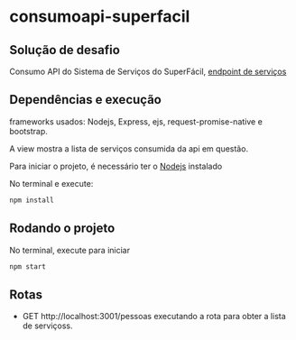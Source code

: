 # consumoapi-superfacil


## Solução de desafio

Consumo API do Sistema de Serviços do SuperFácil, [endpoint de serviços](https://hfacil.prodap.ap.gov.br/api/cms/servicos/)

## Dependências e execução
frameworks usados: Nodejs, Express, ejs, request-promise-native e bootstrap.

A view mostra a lista de serviços consumida da api em questão. 

Para iniciar o projeto, é necessário ter o [Nodejs](https://nodejs.org/en/download/) instalado

No terminal e execute:

```bash
npm install
```

## Rodando o projeto
No terminal, execute para iniciar
```bash
npm start
```
## Rotas

* GET http://localhost:3001/pessoas executando a rota para obter a lista de serviçoss.





